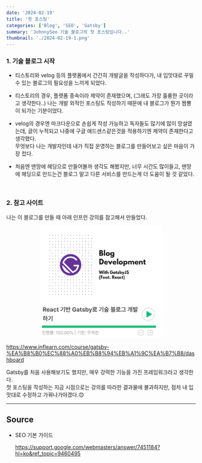 ```yaml
---
date: '2024-02-19'
title: '첫 포스팅'
categories: ['Blog', 'SEO', 'Gatsby']
summary: 'JohnnySeo 기술 블로그의 첫 포스팅입니다..'
thumbnail: './2024-02-19-1.png'
---
```


### 1. 기술 블로그 시작

- 티스토리와 velog 등의 플랫폼에서 간간히 개발글을 작성하다가, 내 입맛대로 꾸밀 수 있는 블로그의 필요성을 느끼게 되었다.

- 티스토리의 경우, 플랫폼 종속이라 제약이 존재했으며, (그래도 가장 훌륭한 곳이라고 생각한다..) 나는 개발 외적인 포스팅도 작성하기 때문에 내 블로그가 뭔가 짬뽕이 되가는 기분이었다.

- velog의 경우엔 마크다운으로 손쉽게 작성 가능하고 독자들도 많기에 많이 망설였는데, 글이 누적되고 나중에 구글 애드센스같은것을 적용하기엔 제약이 존재한다고 생각했다.  
  무엇보다 나는 개발자인데 내가 직접 운영하는 블로그를 만들어보고 싶은 마음이 가장 컸다.

- 처음엔 맨땅에 헤딩으로 만들어볼까 생각도 해봤지만, 너무 시간도 많이들고, 맨땅에 헤딩으로 만드는건 블로그 말고 다른 서비스를 만드는게 더 도움이 될 것 같았다.

<br />

### 2. 참고 사이트

나는 이 블로그를 만들 때 아래 인프런 강의를 참고해서 만들었다.

<p align='center'>
<img src="2024-02-19-1.png">
</p>

https://www.inflearn.com/course/gatsby-%EA%B8%B0%EC%88%A0%EB%B8%94%EB%A1%9C%EA%B7%B8/dashboard

Gatsby를 처음 사용해보기도 했지만, 매우 강력한 기능을 가진 프레임워크라고 생각한다.  
첫 포스팅을 작성하는 지금 시점으로는 강의를 따라한 결과물에 불과하지만,
점차 내 입맛대로 수정하고 가꿔나가야겠다.😊

---

## Source

- SEO 기본 가이드

  [<https://support.google.com/webmasters/answer/7451184?hl=ko&ref_topic=9460495>](https://support.google.com/webmasters/answer/7451184?hl=ko&ref_topic=9460495)
